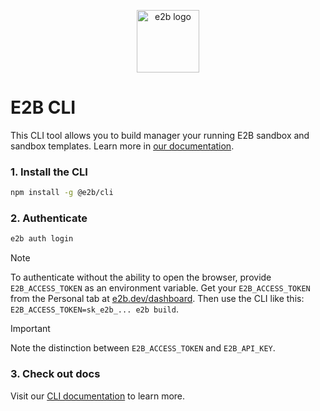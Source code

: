 <p align="center">
  <img width="100" src="https://raw.githubusercontent.com/e2b-dev/E2B/refs/heads/main/readme-assets/logo-circle.png" alt="e2b logo">
</p>

# E2B CLI

This CLI tool allows you to build manager your running E2B sandbox and sandbox templates. Learn more in [our documentation](https://e2b.dev/docs).

### 1. Install the CLI

```bash
npm install -g @e2b/cli
```

### 2. Authenticate

```bash
e2b auth login
```

> [!NOTE] 
> To authenticate without the ability to open the browser, provide
> `E2B_ACCESS_TOKEN` as an environment variable. Get your `E2B_ACCESS_TOKEN`
> from the Personal tab at [e2b.dev/dashboard](https://e2b.dev/dashboard). Then use the CLI like this:
> `E2B_ACCESS_TOKEN=sk_e2b_... e2b build`.

> [!IMPORTANT]  
> Note the distinction between `E2B_ACCESS_TOKEN` and `E2B_API_KEY`.

### 3. Check out docs
Visit our [CLI documentation](https://e2b.dev/docs) to learn more.
